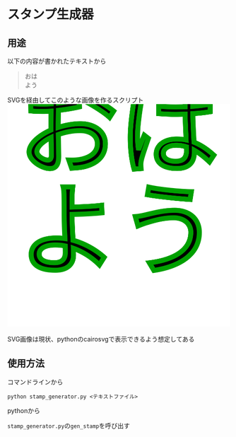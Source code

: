 # スタンプ生成器

## 用途

以下の内容が書かれたテキストから
> おは  
> よう

SVGを経由してこのような画像を作るスクリプト
![](./ohayo.svg)

SVG画像は現状、pythonのcairosvgで表示できるよう想定してある

## 使用方法

コマンドラインから

~~~shell
python stamp_generator.py <テキストファイル>
~~~

pythonから

`stamp_generator.py`の`gen_stamp`を呼び出す
